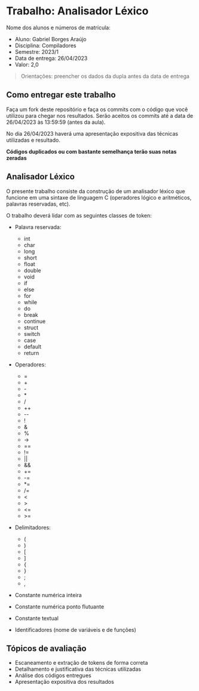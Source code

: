 # Trabalho: Analisador Léxico

Nome dos alunos e números de matrícula:
* Aluno: Gabriel Borges Araújo
* Disciplina: Compiladores
* Semestre: 2023/1
* Data de entrega: 26/04/2023
* Valor: 2,0

> Orientações: preencher os dados da dupla antes da data de entrega

## Como entregar este trabalho

Faça um fork deste repositório e faça os commits com o código que você utilizou para chegar nos resultados. Serão aceitos os commits até a data de 26/04/2023 às 13:59:59 (antes da aula).

No dia 26/04/2023 haverá uma apresentação expositiva das técnicas utilizadas e resultado.

**Códigos duplicados ou com bastante semelhança terão suas notas zeradas**

## Analisador Léxico

O presente trabalho consiste da construção de um analisador léxico que funcione em uma sintaxe de linguagem C (operadores lógico e aritméticos, palavras reservadas, etc).

O trabalho deverá lidar com as seguintes classes de token:

* Palavra reservada: 
  - int
  - char 
  - long
  - short
  - float
  - double
  - void
  - if
  - else
  - for
  - while
  - do
  - break
  - continue
  - struct
  - switch
  - case
  - default
  - return

* Operadores:
  - =
  - \+
  - \-
  - \*
  - /
  - ++
  - \--
  - !
  - &
  - %
  - ->
  - ==
  - !=
  - ||
  - &&
  - +=
  - -=
  - *=
  - /=
  - <
  - \>
  - <=
  - \>=

* Delimitadores: 
  - (
  - )
  - [
  - ]
  - {
  - }
  - ;
  - ,

* Constante numérica inteira
* Constante numérica ponto flutuante
* Constante textual
* Identificadores (nome de variáveis e de funções)

## Tópicos de avaliação

* Escaneamento e extração de tokens de forma correta
* Detalhamento e justificativa das técnicas utilizadas
* Análise dos códigos entregues
* Apresentação expositiva dos resultados

